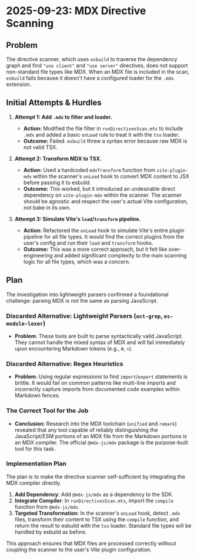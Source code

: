 # 2025-09-23: MDX Directive Scanning

## Problem

The directive scanner, which uses `esbuild` to traverse the dependency graph and find `"use client"` and `"use server"` directives, does not support non-standard file types like MDX. When an MDX file is included in the scan, `esbuild` fails because it doesn't have a configured loader for the `.mdx` extension.

## Initial Attempts & Hurdles

1.  **Attempt 1: Add `.mdx` to filter and loader.**
    *   **Action:** Modified the file filter in `runDirectivesScan.mts` to include `.mdx` and added a basic `onLoad` rule to treat it with the `tsx` loader.
    *   **Outcome:** Failed. `esbuild` threw a syntax error because raw MDX is not valid TSX.

2.  **Attempt 2: Transform MDX to TSX.**
    *   **Action:** Used a hardcoded `mdxTransform` function from `vite-plugin-mdx` within the scanner's `onLoad` hook to convert MDX content to JSX before passing it to esbuild.
    *   **Outcome:** This worked, but it introduced an undesirable direct dependency on `vite-plugin-mdx` within the scanner. The scanner should be agnostic and respect the user's actual Vite configuration, not bake in its own.

3.  **Attempt 3: Simulate Vite's `load`/`transform` pipeline.**
    *   **Action:** Refactored the `onLoad` hook to simulate Vite's entire plugin pipeline for all file types. It would find the correct plugins from the user's config and run their `load` and `transform` hooks.
    *   **Outcome:** This was a more correct approach, but it felt like over-engineering and added significant complexity to the main scanning logic for all file types, which was a concern.

## Plan

The investigation into lightweight parsers confirmed a foundational challenge: parsing MDX is not the same as parsing JavaScript.

### Discarded Alternative: Lightweight Parsers (`ast-grep`, `es-module-lexer`)

-   **Problem**: These tools are built to parse syntactically valid JavaScript. They cannot handle the mixed syntax of MDX and will fail immediately upon encountering Markdown tokens (e.g., `#`, `>`).

### Discarded Alternative: Regex Heuristics

-   **Problem**: Using regular expressions to find `import`/`export` statements is brittle. It would fail on common patterns like multi-line imports and incorrectly capture imports from documented code examples within Markdown fences.

### The Correct Tool for the Job

-   **Conclusion**: Research into the MDX toolchain (`unified` and `remark`) revealed that any tool capable of reliably distinguishing the JavaScript/ESM portions of an MDX file from the Markdown portions *is* an MDX compiler. The official `@mdx-js/mdx` package is the purpose-built tool for this task.

### Implementation Plan

The plan is to make the directive scanner self-sufficient by integrating the MDX compiler directly.

1.  **Add Dependency**: Add `@mdx-js/mdx` as a dependency to the SDK.
2.  **Integrate Compiler**: In `runDirectivesScan.mts`, import the `compile` function from `@mdx-js/mdx`.
3.  **Targeted Transformation**: In the scanner's `onLoad` hook, detect `.mdx` files, transform their content to TSX using the `compile` function, and return the result to esbuild with the `tsx` loader. Standard file types will be handled by esbuild as before.

This approach ensures that MDX files are processed correctly without coupling the scanner to the user's Vite plugin configuration.

